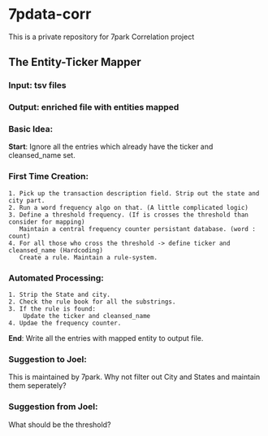 # 7pdata-corr
This is a private repository for 7park Correlation project

## The Entity-Ticker Mapper
### Input: tsv files
### Output: enriched file with entities mapped

### Basic Idea:

**Start**: Ignore all the entries which already have the ticker and cleansed_name set. 

### First Time Creation:

    1. Pick up the transaction description field. Strip out the state and city part.
    2. Run a word frequency algo on that. (A little complicated logic) 
    3. Define a threshold frequency. (If is crosses the threshold than consider for mapping)
       Maintain a central frequency counter persistant database. (word : count)
    4. For all those who cross the threshold -> define ticker and cleansed_name (Hardcoding) 
       Create a rule. Maintain a rule-system. 

### Automated Processing: 
    1. Strip the State and city.
    2. Check the rule book for all the substrings. 
    3. If the rule is found:
        Update the ticker and cleansed_name
    4. Updae the frequency counter. 

**End**: Write all the entries with mapped entity to output file. 

### Suggestion to Joel:
This is maintained by 7park. Why not filter out City and States and maintain them seperately? 

### Suggestion from Joel:
What should be the threshold? 
